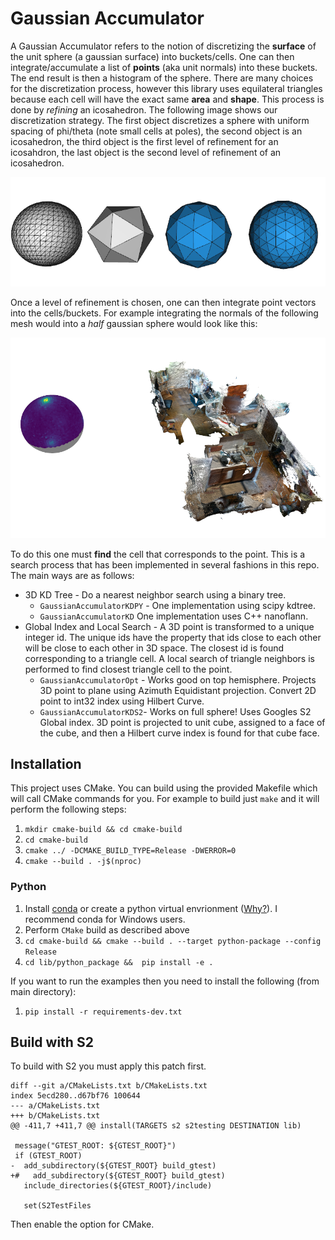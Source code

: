 # Gaussian Accumulator

A Gaussian Accumulator refers to the notion of discretizing the **surface** of the unit sphere (a gaussian surface) into buckets/cells. One can then integrate/accumulate a list of **points** (aka unit normals) into these buckets.
The end result is then a histogram of the sphere. There are many choices for the discretization process, however this library uses equilateral triangles because each cell will have the exact same **area** and **shape**. This process is done by *refining* an icosahedron. The following image shows our discretization strategy. The first object discretizes a sphere with uniform spacing of phi/theta (note small cells at poles), the second object is an icosahedron, the third object is the first level of refinement for an icosahdron, the last object is the second level of refinement of an icosahedron.

![Icosahedron](/assets/imgs/refined_icosahedron.png)

Once a level of refinement is chosen, one can then integrate point vectors into the cells/buckets. For example integrating the normals of the following mesh would into a *half* gaussian sphere would look like this:

![GaussianAccumulator](/assets/imgs/gaussian_accumulator_example.png)

To do this one must **find** the cell that corresponds to the point. This is a search process that has been implemented in several fashions in this repo. The main ways are as follows:

* 3D KD Tree - Do a nearest neighbor search using a binary tree.
    - `GaussianAccumulatorKDPY` - One implementation using scipy kdtree.
    - `GaussianAccumulatorKD` One implementation uses C++ nanoflann.
* Global Index and Local Search - A 3D point is transformed to a unique integer id. The unique ids have the property that ids close to each other will be close to each other in 3D space. The closest id is found corresponding to a triangle cell. A local search of triangle neighbors is performed to find closest triangle cell to the point.
    - `GaussianAccumulatorOpt` - Works good on top hemisphere. Projects 3D point to plane using Azimuth Equidistant projection. Convert 2D point to int32 index using Hilbert Curve.
    - `GaussianAccumulatorKDS2`- Works on full sphere! Uses Googles S2 Global index. 3D point is projected to unit cube, assigned to a face of the cube, and then a Hilbert curve index is found for that cube face.

## Installation

This project uses CMake. You can build using the provided Makefile which will call CMake commands for you. For example to build just `make` and it will perform the following steps:

1. `mkdir cmake-build && cd cmake-build` 
2. `cd cmake-build` 
3. `cmake ../ -DCMAKE_BUILD_TYPE=Release -DWERROR=0` 
4. `cmake --build . -j$(nproc)` 

### Python

1. Install [conda](https://conda.io/projects/conda/en/latest/) or create a python virtual envrionment ([Why?](https://medium.freecodecamp.org/why-you-need-python-environments-and-how-to-manage-them-with-conda-85f155f4353c)). I recommend conda for Windows users.
2. Perform `CMake` build as described above
3. `cd cmake-build && cmake --build . --target python-package --config Release` 
4. `cd lib/python_package &&  pip install -e .` 

If you want to run the examples then you need to install the following (from main directory):

1. `pip install -r requirements-dev.txt` 


## Build with S2

To build with S2 you must apply this patch first.

```
diff --git a/CMakeLists.txt b/CMakeLists.txt
index 5ecd280..d67bf76 100644
--- a/CMakeLists.txt
+++ b/CMakeLists.txt
@@ -411,7 +411,7 @@ install(TARGETS s2 s2testing DESTINATION lib)

 message("GTEST_ROOT: ${GTEST_ROOT}")
 if (GTEST_ROOT)
-  add_subdirectory(${GTEST_ROOT} build_gtest)
+#   add_subdirectory(${GTEST_ROOT} build_gtest)
   include_directories(${GTEST_ROOT}/include)

   set(S2TestFiles
```

Then enable the option for CMake.
